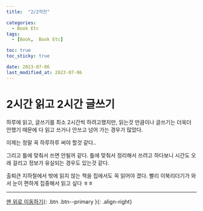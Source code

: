 ```yaml
---
title:  "2/2작전" 

categories:
  - Book Etc
tags:
  - [Book,  Book Etc]

toc: true
toc_sticky: true

date: 2023-07-06
last_modified_at: 2023-07-06
---
```


# 2시간 읽고 2시간 글쓰기

하루에 읽고, 글쓰기를 최소 2시간씩 하려고했지만, 읽는것 만큼이나 글쓰기는 더욱더 안했기 때문에 다 읽고 쓰거나 안쓰고 넘어 가는 경우가 많았다.

이제는 정말 꼭 하루하루 써야 할것 같다..

그리고 틀에 맞춰서 쓰면 안될꺼 같다. 틀에 맞춰서 정리해서 쓰려고 하다보니 시간도 오래 걸리고 정보가 유실되는 경우도 있는것 같다.

출퇴큰 지하철에서 밖에 읽지 않는 책을 집에서도 꼭 읽어야 겠다. 빨리 이북리더기가 와서 눈이 편하게 집중해서 읽고 싶다 ㅎㅎ

***

[맨 위로 이동하기](#){: .btn .btn--primary }{: .align-right}